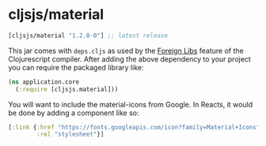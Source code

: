 # cljsjs/material

[](dependency)
```clojure
[cljsjs/material "1.2.0-0"] ;; latest release
```
[](/dependency)

This jar comes with `deps.cljs` as used by the [Foreign Libs][flibs] feature
of the Clojurescript compiler. After adding the above dependency to your project
you can require the packaged library like:

```clojure
(ns application.core
  (:require [cljsjs.material]))
```

You will want to include the material-icons from Google.  In Reacts, it would be done
by adding a component like so:

```clojure
[:link {:href "https://fonts.googleapis.com/icon?family=Material+Icons"
        :rel "stylesheet"}]
```

[flibs]: https://github.com/clojure/clojurescript/wiki/Packaging-Foreign-Dependencies
